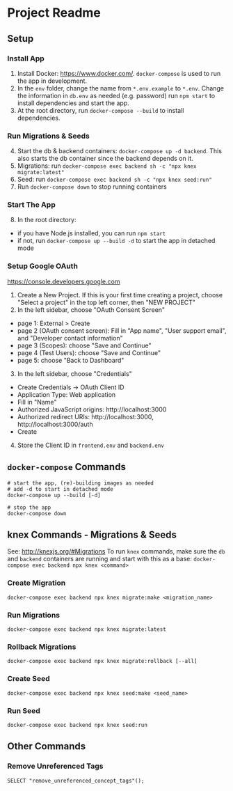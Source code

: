 # Project Readme
## Setup
### Install App
1. Install Docker: https://www.docker.com/. `docker-compose` is used to run the
app in development.
2. In the `env` folder, change the name from `*.env.example` to `*.env`.
Change the information in `db.env` as needed (e.g. password)
run `npm start` to install dependencies and start the app.
3. At the root directory, run `docker-compose --build` to install dependencies.

### Run Migrations & Seeds
4. Start the db & backend containers: `docker-compose up -d backend`. This also starts the db container since the backend depends on it.
5. Migrations: run `docker-compose exec backend sh -c "npx knex migrate:latest"`
6. Seed: run `docker-compose exec backend sh -c "npx knex seed:run"`
7. Run `docker-compose down` to stop running containers

### Start The App
8. In the root directory:
  - if you have Node.js installed, you can run `npm start`
  - if not, run `docker-compose up --build -d` to start the app in detached mode

### Setup Google OAuth
https://console.developers.google.com
1. Create a New Project. If this is your first time creating a project, choose "Select a project" in the top left corner, then "NEW PROJECT"
2. In the left sidebar, choose "OAuth Consent Screen"
  - page 1: External > Create
  - page 2 (OAuth consent screen): Fill in "App name", "User support email", and "Developer contact information"
  - page 3 (Scopes): choose "Save and Continue"
  - page 4 (Test Users): choose "Save and Continue"
  - page 5: choose "Back to Dashboard"
3. In the left sidebar, choose "Credentials"
  - Create Credentials -> OAuth Client ID
  - Application Type: Web application
  - Fill in "Name"
  - Authorized JavaScript origins: http://localhost:3000
  - Authorized redirect URIs: http://localhost:3000, http://localhost:3000/auth
  - Create
4. Store the Client ID in `frontend.env` and `backend.env`

## `docker-compose` Commands
``` shell
# start the app, (re)-building images as needed
# add -d to start in detached mode
docker-compose up --build [-d]

# stop the app
docker-compose down
```


## knex Commands - Migrations & Seeds
See: http://knexjs.org/#Migrations
To run `knex` commands, make sure the `db` and `backend` containers are running
and start with this as a base: 
`docker-compose exec backend npx knex <command>`

### Create Migration
`docker-compose exec backend npx knex migrate:make <migration_name>`

### Run Migrations
`docker-compose exec backend npx knex migrate:latest`

### Rollback Migrations
`docker-compose exec backend npx knex migrate:rollback [--all]`

### Create Seed
`docker-compose exec backend npx knex seed:make <seed_name>`

### Run Seed
`docker-compose exec backend npx knex seed:run`

## Other Commands
### Remove Unreferenced Tags
`SELECT "remove_unreferenced_concept_tags"();`